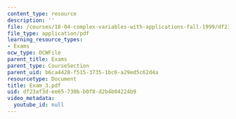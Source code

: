 ```yaml
---
content_type: resource
description: ''
file: /courses/18-04-complex-variables-with-applications-fall-1999/df23af3dee65730bb0f8d2b4b04224b9_Exam_3.pdf
file_type: application/pdf
learning_resource_types:
- Exams
ocw_type: OCWFile
parent_title: Exams
parent_type: CourseSection
parent_uid: b6ca4428-f515-3735-1bc6-a29ed5c62d4a
resourcetype: Document
title: Exam_3.pdf
uid: df23af3d-ee65-730b-b0f8-d2b4b04224b9
video_metadata:
  youtube_id: null
---
```

